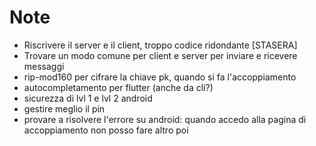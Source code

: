 # Note

- Riscrivere il server e il client, troppo codice ridondante [STASERA]
- Trovare un modo comune per client e server per inviare e ricevere messaggi
- rip-mod160 per cifrare la chiave pk, quando si fa l'accoppiamento
- autocompletamento per flutter (anche da cli?)
- sicurezza di lvl 1 e lvl 2 android
- gestire meglio il pin
- provare a risolvere l'errore su android: quando accedo alla pagina di accoppiamento non posso fare altro poi
